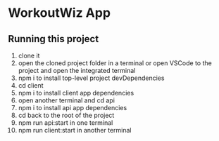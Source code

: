 # WorkoutWiz App

## Running this project

1. clone it
2. open the cloned project folder in a terminal or open VSCode to the project and open the integrated terminal
3. npm i to install top-level project devDependencies
4. cd client
5. npm i to install client app dependencies
6. open another terminal and cd api
7. npm i to install api app dependencies
8. cd back to the root of the project
9. npm run api:start in one terminal
10. npm run client:start in another terminal

